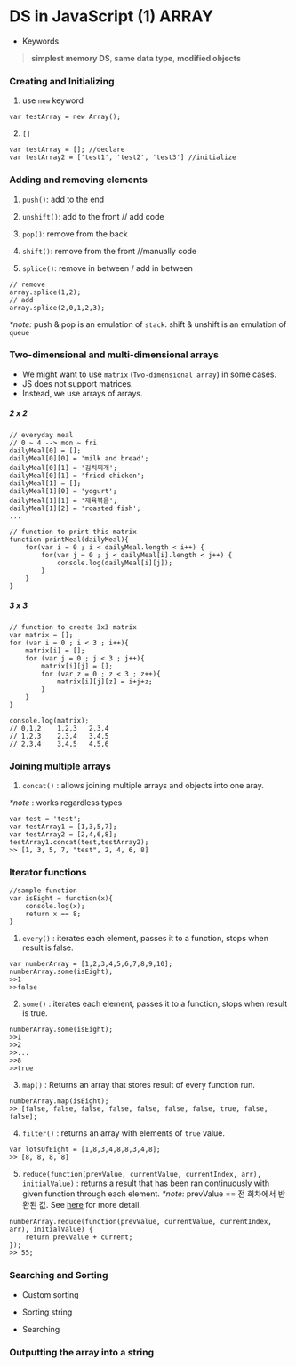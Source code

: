 # DS in JavaScript (1) ARRAY

* Keywords
> **simplest memory DS**, **same data type**, **modified objects**

### Creating and Initializing

1) use `new` keyword
```
var testArray = new Array();
```

2) `[]`
```
var testArray = []; //declare
var testArray2 = ['test1', 'test2', 'test3'] //initialize
```

### Adding and removing elements
1) `push()`: add to the end

2) `unshift()`: add to the front
// add code

3) `pop()`: remove from the back

4) `shift()`: remove from the front
//manually code

5) `splice()`: remove in between / add in between
```
// remove
array.splice(1,2);
// add
array.splice(2,0,1,2,3);
```

*&ast;note:*
push & pop is an emulation of `stack`. shift & unshift is an emulation of `queue`


### Two-dimensional and multi-dimensional arrays
* We might want to use `matrix` (`Two-dimensional array`) in some cases.
* JS does not support matrices.
* Instead, we use arrays of arrays.

##### 2 x 2
```
// everyday meal
// 0 ~ 4 --> mon ~ fri
dailyMeal[0] = [];
dailyMeal[0][0] = 'milk and bread';
dailyMeal[0][1] = '김치찌개';
dailyMeal[0][1] = 'fried chicken';
dailyMeal[1] = [];
dailyMeal[1][0] = 'yogurt';
dailyMeal[1][1] = '제육볶음';
dailyMeal[1][2] = 'roasted fish';
...

// function to print this matrix
function printMeal(dailyMeal){
    for(var i = 0 ; i < dailyMeal.length < i++) {
        for(var j = 0 ; j < dailyMeal[i].length < j++) {
            console.log(dailyMeal[i][j]);
        }
    }
}
```
##### 3 x 3
```
// function to create 3x3 matrix
var matrix = [];
for (var i = 0 ; i < 3 ; i++){
    matrix[i] = [];
    for (var j = 0 ; j < 3 ; j++){
        matrix[i][j] = [];
        for (var z = 0 ; z < 3 ; z++){
            matrix[i][j][z] = i+j+z;
        }
    }
}

console.log(matrix);
// 0,1,2    1,2,3   2,3,4
// 1,2,3    2,3,4   3,4,5
// 2,3,4    3,4,5   4,5,6
```

### Joining multiple arrays
1) `concat()` : allows joining multiple arrays and objects into one aray.

*&ast;note* : works regardless types

```
var test = 'test';
var testArray1 = [1,3,5,7];
var testArray2 = [2,4,6,8];
testArray1.concat(test,testArray2);
>> [1, 3, 5, 7, "test", 2, 4, 6, 8]
```

### Iterator functions
```
//sample function
var isEight = function(x){
	console.log(x);
	return x == 8;
}
```
1) `every()` : iterates each element, passes it to a function, stops when result is false.
```
var numberArray = [1,2,3,4,5,6,7,8,9,10];
numberArray.some(isEight);
>>1
>>false
```
2) `some()` : iterates each element, passes it to a function, stops when result is true.
```
numberArray.some(isEight);
>>1
>>2
>>...
>>8
>>true
```
3) `map()` : Returns an array that stores result of every function run.
```
numberArray.map(isEight);
>> [false, false, false, false, false, false, false, true, false, false];
```
4) `filter()` : returns an array with elements of `true` value.
```
var lotsOfEight = [1,8,3,4,8,8,3,4,8];
>> [8, 8, 8, 8]
```

5) `reduce(function(prevValue, currentValue, currentIndex, arr), initialValue)` : returns a result that has been ran continuously with given function through each element.
*&ast;note*: prevValue == 전 회차에서 반환된 값.
See [here](https://www.w3schools.com/jsref/jsref_reduce.asp) for more detail.
```
numberArray.reduce(function(prevValue, currentValue, currentIndex, arr), initialValue) {
	return prevValue + current;
});
>> 55;
```

### Searching and Sorting

* Custom sorting

* Sorting string

* Searching

### Outputting the array into a string

